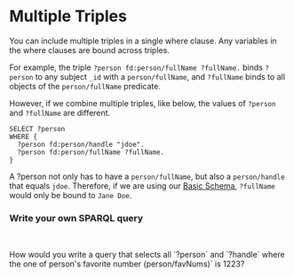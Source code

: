 # Multiple Triples

You can include multiple triples in a single where clause. Any variables in the where clauses are bound across triples.

For example, the triple `?person fd:person/fullName ?fullName.` binds `?person` to any subject `_id` with a `person/fullName`, and `?fullName` binds to all objects of the `person/fullName` predicate.

However, if we combine multiple triples, like below, the values of `?person` and `?fullName` are different.

```sparql
SELECT ?person
WHERE {
  ?person fd:person/handle "jdoe".
  ?person fd:person/fullName ?fullName.
}
```

A ?person not only has to have a `person/fullName`, but also a `person/handle` that equals `jdoe`. Therefore, if we are using our [Basic Schema](../../guides/schema/1.md), `?fullName` would only be bound to `Jane Doe`.

<div class="challenge">
<h3>Write your own SPARQL query</h3>
<br/>
<p>How would you write a query that selects all `?person` and `?handle` where the one of person's favorite number (person/favNums)` is 1223?</p>
</div>

